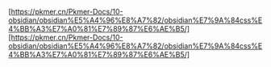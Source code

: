 [https://pkmer.cn/Pkmer-Docs/10-obsidian/obsidian%E5%A4%96%E8%A7%82/obsidian%E7%9A%84css%E4%BB%A3%E7%A0%81%E7%89%87%E6%AE%B5/][https://pkmer.cn/Pkmer-Docs/10-obsidian/obsidian%E5%A4%96%E8%A7%82/obsidian%E7%9A%84css%E4%BB%A3%E7%A0%81%E7%89%87%E6%AE%B5/]

